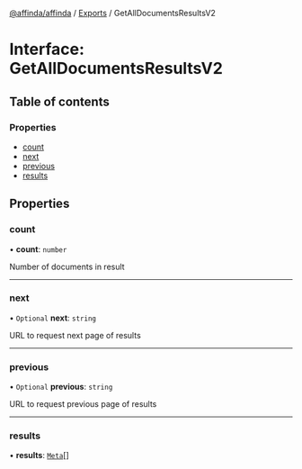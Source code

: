 [@affinda/affinda](../README.md) / [Exports](../modules.md) / GetAllDocumentsResultsV2

# Interface: GetAllDocumentsResultsV2

## Table of contents

### Properties

- [count](GetAllDocumentsResultsV2.md#count)
- [next](GetAllDocumentsResultsV2.md#next)
- [previous](GetAllDocumentsResultsV2.md#previous)
- [results](GetAllDocumentsResultsV2.md#results)

## Properties

### count

• **count**: `number`

Number of documents in result

___

### next

• `Optional` **next**: `string`

URL to request next page of results

___

### previous

• `Optional` **previous**: `string`

URL to request previous page of results

___

### results

• **results**: [`Meta`](Meta.md)[]
